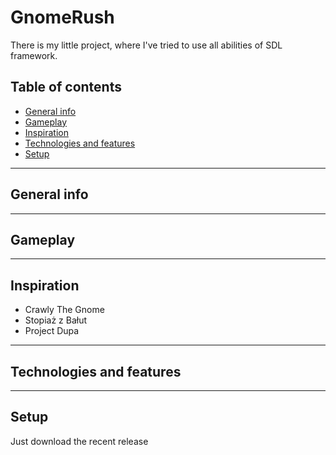 # GnomeRush
There is my little project, where I've tried to use all abilities of SDL framework.
## Table of contents
* [General info](#general-info)
* [Gameplay](#gameplay)
* [Inspiration](#inspiration)
* [Technologies and features](#technologies-and-features)
* [Setup](#setup)
---
## General info
---
## Gameplay
---
## Inspiration
- Crawly The Gnome
- Stopiaż z Bałut
- Project Dupa
---
## Technologies and features
---
## Setup
Just download the recent release

